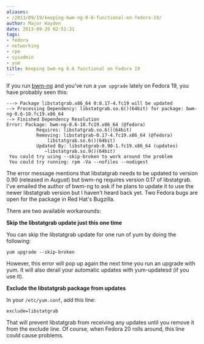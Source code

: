 ```yaml
---
aliases:
- /2013/09/19/keeping-bwm-ng-0-6-functional-on-fedora-19/
author: Major Hayden
date: 2013-09-20 02:51:31
tags:
- fedora
- networking
- rpm
- sysadmin
- yum
title: Keeping bwm-ng 0.6 functional on Fedora 19
---
```


If you run [bwm-ng][1] and you've run a `yum upgrade` lately on Fedora 19, you have probably seen this:

```
---> Package libstatgrab.x86_64 0:0.17-4.fc19 will be updated
--> Processing Dependency: libstatgrab.so.6()(64bit) for package: bwm-ng-0.6-10.fc19.x86_64
--> Finished Dependency Resolution
Error: Package: bwm-ng-0.6-10.fc19.x86_64 (@fedora)
           Requires: libstatgrab.so.6()(64bit)
           Removing: libstatgrab-0.17-4.fc19.x86_64 (@fedora)
               libstatgrab.so.6()(64bit)
           Updated By: libstatgrab-0.90-1.fc19.x86_64 (updates)
              ~libstatgrab.so.9()(64bit)
 You could try using --skip-broken to work around the problem
 You could try running: rpm -Va --nofiles --nodigest
```

The error message mentions that libstatgrab needs to be updated to version 0.90 (released in August) but bwm-ng requires version 0.17 of libstatgrab. I've emailed the author of bwm-ng to ask if he plans to update it to use the newer libstatgrab version but I haven't heard back yet. Two Fedora bugs are open for the package in Red Hat's Bugzilla.

There are two available workarounds:

**Skip the libstatgrab update just this one time**

You can skip the libstatgrab update for one run of yum by doing the following:

```
yum upgrade --skip-broken
```

However, this error will pop up again the next time you run an upgrade with yum. It will also derail your automatic updates with yum-updatesd (if you use it).

**Exclude the libstatgrab package from updates**

In your `/etc/yum.conf`, add this line:

```
exclude=libstatgrab
```

That will prevent libstatgrab from receiving any updates until you remove it from the exclude line. Of course, when Fedora 20 rolls around, this line could cause problems.

 [1]: http://www.gropp.org/?id=projects&sub=bwm-ng
